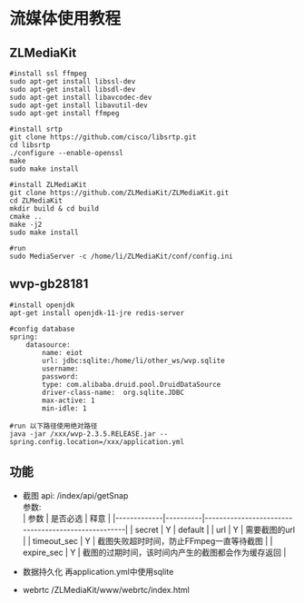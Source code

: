 # 流媒体使用教程
 
## ZLMediaKit  
```shell
#install ssl ffmpeg
sudo apt-get install libssl-dev
sudo apt-get install libsdl-dev
sudo apt-get install libavcodec-dev
sudo apt-get install libavutil-dev
sudo apt-get install ffmpeg

#install srtp
git clone https://github.com/cisco/libsrtp.git
cd libsrtp
./configure --enable-openssl
make 
sudo make install

#install ZLMediaKit
git clone https://github.com/ZLMediaKit/ZLMediaKit.git
cd ZLMediaKit
mkdir build & cd build
cmake ..
make -j2
sudo make install

#run
sudo MediaServer -c /home/li/ZLMediaKit/conf/config.ini
```

## wvp-gb28181
```shell
#install openjdk
apt-get install openjdk-11-jre redis-server

#config database
spring:
    datasource:
        name: eiot
        url: jdbc:sqlite:/home/li/other_ws/wvp.sqlite
        username:
        password:
        type: com.alibaba.druid.pool.DruidDataSource
        driver-class-name:  org.sqlite.JDBC
        max-active: 1
        min-idle: 1

#run 以下路径使用绝对路径
java -jar /xxx/wvp-2.3.5.RELEASE.jar --spring.config.location=/xxx/application.yml
```
## 功能
- 截图
api: /index/api/getSnap  
参数:    
| 参数        | 是否必选 | 释意                                               |
|-------------|----------|----------------------------------------------------|
| secret      | Y        | default                                            |
| url         | Y        | 需要截图的url                                      |
| timeout_sec | Y        | 截图失败超时时间，防止FFmpeg一直等待截图           |
| expire_sec  | Y        | 截图的过期时间，该时间内产生的截图都会作为缓存返回 |

- 数据持久化
再application.yml中使用sqlite

- webrtc
/ZLMediaKit/www/webrtc/index.html

